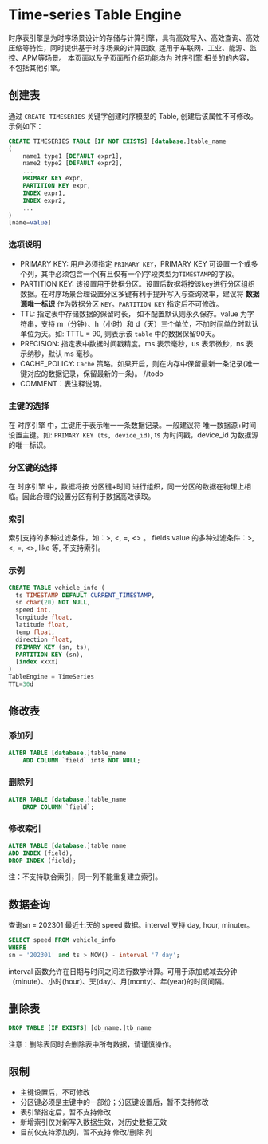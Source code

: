 # Time-series Table Engine
时序表引擎是为时序场景设计的存储与计算引擎，具有高效写入、高效查询、高效压缩等特性，同时提供基于时序场景的计算函数, 适用于车联网、工业、能源、监控、APM等场景。
本页面以及子页面所介绍功能均为 时序引擎 相关的的内容，不包括其他引擎。

## 创建表
通过  `CREATE TIMESERIES` 关键字创建时序模型的 Table, 创建后该属性不可修改。示例如下：
```SQL
CREATE TIMESERIES TABLE [IF NOT EXISTS] [database.]table_name 
(
    name1 type1 [DEFAULT expr1],
    name2 type2 [DEFAULT expr2],
    ...
    PRIMARY KEY expr,
    PARTITION KEY expr,
    INDEX expr1,
    INDEX expr2,
    ...
) 
[name=value]
```

### 选项说明
* PRIMARY KEY: 用户必须指定 `PRIMARY KEY`，PRIMARY KEY 可设置一个或多个列，其中必须包含一个(有且仅有一个)字段类型为`TIMESTAMP`的字段。
* PARTITION KEY: 该设置用于数据分区。设置后数据将按该key进行分区组织数据。在时序场景合理设置分区多键有利于提升写入与查询效率，建议将 **数据源唯一标识** 作为数据分区 `KEY`。`PARTITION KEY` 指定后不可修改。
* TTL: 指定表中存储数据的保留时长， 如不配置默认则永久保存。value 为字符串，支持 m（分钟）、h（小时）和 d（天）三个单位，不加时间单位时默认单位为天。如: TTTL = 90, 则表示该 `table` 中的数据保留90天。
* PRECISION: 指定表中数据时间戳精度。ms 表示毫秒，us 表示微秒，ns 表示纳秒，默认 ms 毫秒。
* CACHE_POLICY: `Cache` 策略。如果开启，则在内存中保留最新一条记录(唯一键对应的数据记录，保留最新的一条)。 //todo 
* COMMENT：表注释说明。

### 主键的选择
在 时序引擎 中，主键用于表示唯一一条数据记录。一般建议将 唯一数据源+时间 设置主键。如: `PRIMARY KEY (ts, device_id)`, ts 为时间戳，device_id 为数据源的唯一标识。

### 分区键的选择
在 时序引擎 中，数据将按 分区键+时间 进行组织，同一分区的数据在物理上相临。因此合理的设置分区有利于数据高效读取。

### 索引
索引支持的多种过滤条件，如：>, <, =, <> 。
fields value 的多种过滤条件：>, <, =, <>, like 等, 不支持索引。

### 示例

```SQL
CREATE TABLE vehicle_info (
  ts TIMESTAMP DEFAULT CURRENT_TIMESTAMP,
  sn char(20) NOT NULL,
  speed int,
  longitude float,
  latitude float,
  temp float,
  direction float,
  PRIMARY KEY (sn, ts),
  PARTITION KEY (sn),
  [index xxxx]
)
TableEngine = TimeSeries
TTL=30d
```


## 修改表

### 添加列
```SQL
ALTER TABLE [database.]table_name
    ADD COLUMN `field` int8 NOT NULL;
```

### 删除列 
```SQL
ALTER TABLE [database.]table_name
    DROP COLUMN `field`;
```

### 修改索引
```SQL
ALTER TABLE [database.]table_name
ADD INDEX (field),
DROP INDEX (field);
```
注：不支持联合索引，同一列不能重复建立索引。

## 数据查询
查询sn = 202301 最近七天的 speed 数据。interval 支持 day, hour, minuter。
```SQL
SELECT speed FROM vehicle_info 
WHERE 
sn = '202301' and ts > NOW() - interval '7 day';
```
interval 函数允许在日期与时间之间进行数学计算。可用于添加或减去分钟（minute）、小时(hour)、天(day)、月(monty)、年(year)的时间间隔。
## 删除表
```SQL
DROP TABLE [IF EXISTS] [db_name.]tb_name
```
注意：删除表同时会删除表中所有数据，请谨慎操作。

## 限制
* 主键设置后，不可修改
* 分区键必须是主键中的一部份；分区键设置后，暂不支持修改
* 表引擎指定后，暂不支持修改
* 新增索引仅对新写入数据生效，对历史数据无效
* 目前仅支持添加列，暂不支持 修改/删除 列
